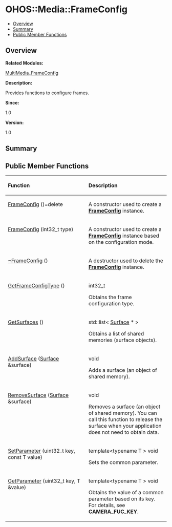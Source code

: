 # OHOS::Media::FrameConfig<a name="ZH-CN_TOPIC_0000001055358122"></a>

-   [Overview](#section2020073262165632)
-   [Summary](#section1791407885165632)
-   [Public Member Functions](#pub-methods)

## **Overview**<a name="section2020073262165632"></a>

**Related Modules:**

[MultiMedia\_FrameConfig](MultiMedia_FrameConfig.md)

**Description:**

Provides functions to configure frames. 

**Since:**

1.0

**Version:**

1.0

## **Summary**<a name="section1791407885165632"></a>

## Public Member Functions<a name="pub-methods"></a>

<a name="table1007958173165632"></a>
<table><thead align="left"><tr id="row1478254198165632"><th class="cellrowborder" valign="top" width="50%" id="mcps1.1.3.1.1"><p id="p2102809646165632"><a name="p2102809646165632"></a><a name="p2102809646165632"></a>Function</p>
</th>
<th class="cellrowborder" valign="top" width="50%" id="mcps1.1.3.1.2"><p id="p1361413852165632"><a name="p1361413852165632"></a><a name="p1361413852165632"></a>Description</p>
</th>
</tr>
</thead>
<tbody><tr id="row215882624165632"><td class="cellrowborder" valign="top" width="50%" headers="mcps1.1.3.1.1 "><p id="p94817450165632"><a name="p94817450165632"></a><a name="p94817450165632"></a><a href="MultiMedia_FrameConfig.md#ga043537d52f5db46d981f9e89848b0fba">FrameConfig</a> ()=delete</p>
</td>
<td class="cellrowborder" valign="top" width="50%" headers="mcps1.1.3.1.2 "><p id="p44346026165632"><a name="p44346026165632"></a><a name="p44346026165632"></a> </p>
<p id="p223673899165632"><a name="p223673899165632"></a><a name="p223673899165632"></a>A constructor used to create a <strong id="b1303956254165632"><a name="b1303956254165632"></a><a name="b1303956254165632"></a><a href="OHOS-Media-FrameConfig.md">FrameConfig</a></strong> instance. </p>
</td>
</tr>
<tr id="row1039247684165632"><td class="cellrowborder" valign="top" width="50%" headers="mcps1.1.3.1.1 "><p id="p1865471492165632"><a name="p1865471492165632"></a><a name="p1865471492165632"></a><a href="MultiMedia_FrameConfig.md#gac8f74ff3689605a59a17997bdeaec1fc">FrameConfig</a> (int32_t type)</p>
</td>
<td class="cellrowborder" valign="top" width="50%" headers="mcps1.1.3.1.2 "><p id="p1070372433165632"><a name="p1070372433165632"></a><a name="p1070372433165632"></a> </p>
<p id="p556403175165632"><a name="p556403175165632"></a><a name="p556403175165632"></a>A constructor used to create a <strong id="b1901214508165632"><a name="b1901214508165632"></a><a name="b1901214508165632"></a><a href="OHOS-Media-FrameConfig.md">FrameConfig</a></strong> instance based on the configuration mode. </p>
</td>
</tr>
<tr id="row1677675249165632"><td class="cellrowborder" valign="top" width="50%" headers="mcps1.1.3.1.1 "><p id="p813463733165632"><a name="p813463733165632"></a><a name="p813463733165632"></a><a href="MultiMedia_FrameConfig.md#gaa2e58c2ce602d9263b76596374823616">~FrameConfig</a> ()</p>
</td>
<td class="cellrowborder" valign="top" width="50%" headers="mcps1.1.3.1.2 "><p id="p2067489943165632"><a name="p2067489943165632"></a><a name="p2067489943165632"></a> </p>
<p id="p1298313073165632"><a name="p1298313073165632"></a><a name="p1298313073165632"></a>A destructor used to delete the <strong id="b449552008165632"><a name="b449552008165632"></a><a name="b449552008165632"></a><a href="OHOS-Media-FrameConfig.md">FrameConfig</a></strong> instance. </p>
</td>
</tr>
<tr id="row1370278831165632"><td class="cellrowborder" valign="top" width="50%" headers="mcps1.1.3.1.1 "><p id="p1672524165632"><a name="p1672524165632"></a><a name="p1672524165632"></a><a href="MultiMedia_FrameConfig.md#ga382977445a583ed0424c5ccf581e824c">GetFrameConfigType</a> ()</p>
</td>
<td class="cellrowborder" valign="top" width="50%" headers="mcps1.1.3.1.2 "><p id="p1756387520165632"><a name="p1756387520165632"></a><a name="p1756387520165632"></a>int32_t </p>
<p id="p1654661141165632"><a name="p1654661141165632"></a><a name="p1654661141165632"></a>Obtains the frame configuration type. </p>
</td>
</tr>
<tr id="row438888363165632"><td class="cellrowborder" valign="top" width="50%" headers="mcps1.1.3.1.1 "><p id="p28909436165632"><a name="p28909436165632"></a><a name="p28909436165632"></a><a href="MultiMedia_FrameConfig.md#ga955d04df96c009e4699ea6ed46d9e758">GetSurfaces</a> ()</p>
</td>
<td class="cellrowborder" valign="top" width="50%" headers="mcps1.1.3.1.2 "><p id="p813399823165632"><a name="p813399823165632"></a><a name="p813399823165632"></a>std::list&lt; <a href="OHOS-Surface.md">Surface</a> * &gt; </p>
<p id="p431961039165632"><a name="p431961039165632"></a><a name="p431961039165632"></a>Obtains a list of shared memories (surface objects). </p>
</td>
</tr>
<tr id="row187953190165632"><td class="cellrowborder" valign="top" width="50%" headers="mcps1.1.3.1.1 "><p id="p2091554790165632"><a name="p2091554790165632"></a><a name="p2091554790165632"></a><a href="MultiMedia_FrameConfig.md#ga16760311713db03bf06ea0a6d6622013">AddSurface</a> (<a href="OHOS-Surface.md">Surface</a> &amp;surface)</p>
</td>
<td class="cellrowborder" valign="top" width="50%" headers="mcps1.1.3.1.2 "><p id="p1620172538165632"><a name="p1620172538165632"></a><a name="p1620172538165632"></a>void </p>
<p id="p2056676312165632"><a name="p2056676312165632"></a><a name="p2056676312165632"></a>Adds a surface (an object of shared memory). </p>
</td>
</tr>
<tr id="row1619903264165632"><td class="cellrowborder" valign="top" width="50%" headers="mcps1.1.3.1.1 "><p id="p1213245509165632"><a name="p1213245509165632"></a><a name="p1213245509165632"></a><a href="MultiMedia_FrameConfig.md#ga9ac4bc5e52840ee579482a3836774762">RemoveSurface</a> (<a href="OHOS-Surface.md">Surface</a> &amp;surface)</p>
</td>
<td class="cellrowborder" valign="top" width="50%" headers="mcps1.1.3.1.2 "><p id="p941661665165632"><a name="p941661665165632"></a><a name="p941661665165632"></a>void </p>
<p id="p384577712165632"><a name="p384577712165632"></a><a name="p384577712165632"></a>Removes a surface (an object of shared memory). You can call this function to release the surface when your application does not need to obtain data. </p>
</td>
</tr>
<tr id="row1422263520165632"><td class="cellrowborder" valign="top" width="50%" headers="mcps1.1.3.1.1 "><p id="p1117841152165632"><a name="p1117841152165632"></a><a name="p1117841152165632"></a><a href="MultiMedia_FrameConfig.md#ga6b4ee39d1c1bf219e4a84df470f6007a">SetParameter</a> (uint32_t key, const T value)</p>
</td>
<td class="cellrowborder" valign="top" width="50%" headers="mcps1.1.3.1.2 "><p id="p966244898165632"><a name="p966244898165632"></a><a name="p966244898165632"></a>template&lt;typename T &gt; void </p>
<p id="p865772446165632"><a name="p865772446165632"></a><a name="p865772446165632"></a>Sets the common parameter. </p>
</td>
</tr>
<tr id="row539969599165632"><td class="cellrowborder" valign="top" width="50%" headers="mcps1.1.3.1.1 "><p id="p1082083329165632"><a name="p1082083329165632"></a><a name="p1082083329165632"></a><a href="MultiMedia_FrameConfig.md#ga05147491c6e25df54d75d5ed0c201d65">GetParameter</a> (uint32_t key, T &amp;value)</p>
</td>
<td class="cellrowborder" valign="top" width="50%" headers="mcps1.1.3.1.2 "><p id="p931693376165632"><a name="p931693376165632"></a><a name="p931693376165632"></a>template&lt;typename T &gt; void </p>
<p id="p1627605250165632"><a name="p1627605250165632"></a><a name="p1627605250165632"></a>Obtains the value of a common parameter based on its key. For details, see <strong id="b440884929165632"><a name="b440884929165632"></a><a name="b440884929165632"></a>CAMERA_FUC_KEY</strong>. </p>
</td>
</tr>
</tbody>
</table>

